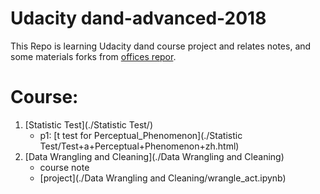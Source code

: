 # Udacity dand-advanced-2018

This Repo is learning Udacity dand course project and relates notes, and some materials forks from [offices repor](https://github.com/udacity/new-dand-advanced-china/).



# Course:

1. [Statistic Test](./Statistic Test/)
   - p1: [t test for Perceptual_Phenomenon](./Statistic Test/Test+a+Perceptual+Phenomenon+zh.html)
2. [Data Wrangling and Cleaning](./Data Wrangling and Cleaning)
	- course note
	- [project](./Data Wrangling and Cleaning/wrangle_act.ipynb)

